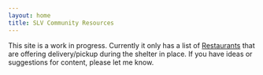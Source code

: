 ```yaml
---
layout: home
title: SLV Community Resources
---
```

This site is a work in progress. Currently it only has a list of [Restaurants](restaurants) that are offering delivery/pickup during the shelter in place. If you have ideas or suggestions for content, please let me know.